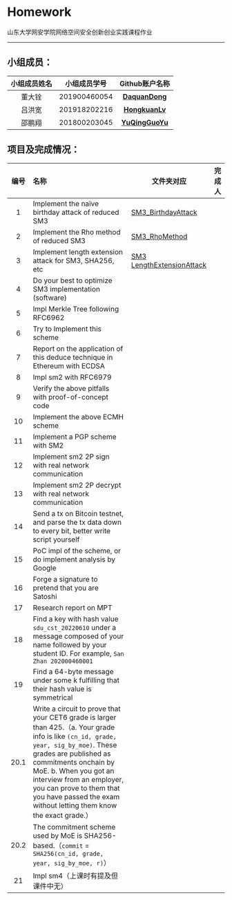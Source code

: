 # Homework

山东大学网安学院网络空间安全创新创业实践课程作业

------

## 小组成员：

| 小组成员姓名 | 小组成员学号 |                  Github账户名称                   |
| :----------: | :----------: | :-----------------------------------------------: |
|    董大铨    | 201900460054 |  [**DaquanDong**](https://github.com/DaquanDong)  |
|    吕洪宽    | 201918202216 | [**HongkuanLv** ](https://github.com/HongkuanLv)  |
|    邵鹏翔    | 201800203045 | [**YuQingGuoYu**](https://github.com/YuQingGuoYu) |

## 项目及完成情况：

| 编号 | 名称                                                         | 文件夹对应                                                   | 完成人             |
| :--: | :----------------------------------------------------------- | ------------------------------------------------------------ |-------|
|  1   | Implement the naïve birthday attack of reduced SM3           | [SM3_BirthdayAttack](https://github.com/DaquanDong/Homework/tree/main/SM3_BirthdayAttack)|     |
|  2   | Implement the Rho method of reduced SM3                      | [SM3_RhoMethod](https://github.com/DaquanDong/Homework/tree/main/SM3_RhoMethod) |     |
|  3   | Implement length extension attack for SM3, SHA256, etc       | [SM3 LengthExtensionAttack](https://github.com/DaquanDong/Homework/tree/main/SM3_length%20extension%20attack)                                                             |     |
|  4   | Do your best to optimize SM3 implementation (software)       |                                                              |     |
|  5   | Impl Merkle Tree following RFC6962                           |                                                              |     |
|  6   | Try to Implement this scheme                                 |                                                              |     |
|  7   | Report on the application of this deduce technique in Ethereum with ECDSA |                                                              |     |
|  8   | Impl sm2 with RFC6979                                        |                                                              |     |
|  9   | Verify the above pitfalls with proof-of-concept code         |                                                              |     |
|  10  | Implement the above ECMH scheme                              |                                                              |     |
|  11  | Implement a PGP scheme with SM2                              |                                                              |     |
|  12  | Implement sm2 2P sign with real network communication        |                                                              |     |
|  13  | Implement sm2 2P decrypt with real network communication     |                                                              |     |
|  14  | Send a tx on Bitcoin testnet, and parse the tx data down to every bit, better write script yourself |                                                              |     |
|  15  | PoC impl of the scheme, or do implement analysis by Google   |                                                              |     |
|  16  | Forge a signature to pretend that you are Satoshi            |                                                              |     |
|  17  | Research report on MPT                                       |                                                              |     |
|  18  | Find a key with hash value `sdu_cst_20220610` under a message composed of your name followed by your student ID. For example, `San Zhan 202000460001` |                                                              |     |
|  19  | Find a 64-byte message under some k fulfilling that their hash value is symmetrical |                                                              |     |
| 20.1 | Write a circuit to prove that your CET6 grade is larger than 425.（a. Your grade info is like `(cn_id, grade, year, sig_by_moe)`. These grades are published as commitments onchain by MoE. b. When you got an interview from an employer, you can prove to them that you have passed the exam without letting them know the exact grade.） |                                                              |     |
| 20.2 | The commitment scheme used by MoE is SHA256-based.（`commit` = `SHA256(cn_id, grade, year, sig_by_moe, r)`） |                                                              |     |
|  21  | Impl sm4（上课时有提及但课件中无）                           |                                                              |     |
